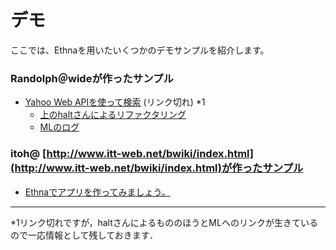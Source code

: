 # デモ
ここでは、Ethnaを用いたいくつかのデモサンプルを紹介します。

### Randolph＠wideが作ったサンプル [](ethna-document-demo.html#jbfabaa7 "jbfabaa7")

- [Yahoo Web APIを使って検索](http://asougi.mine.nu/yjs/www/) (リンク切れ) \*1
  - [上のhaltさんによるリファクタリング](http://project-p.jp/halt/temp/YahooSearch_halt.tgz)
  - [MLのログ](http://ml.ethna.jp/pipermail/users/2005-December/000151.html)

### itoh@ [http://www.itt-web.net/bwiki/index.html](http://www.itt-web.net/bwiki/index.html)が作ったサンプル [](ethna-document-demo.html#pf2c23ed "pf2c23ed")

- [Ethnaでアプリを作ってみましょう。](ethna-document-demo-ittsample.html "ethna-document-demo-ittsample (1240d)")

<!-- ??END id:body -->
<!-- ??BEGIN id:summary --><!-- ??BEGIN id:note -->

* * *
\*1リンク切れですが，haltさんによるもののほうとMLへのリンクが生きているので一応情報として残しておきます．  

<!-- ??END id:note -->
